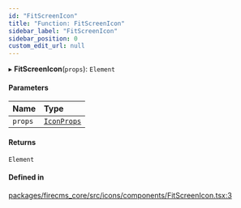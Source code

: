 ```yaml
---
id: "FitScreenIcon"
title: "Function: FitScreenIcon"
sidebar_label: "FitScreenIcon"
sidebar_position: 0
custom_edit_url: null
---
```


▸ **FitScreenIcon**(`props`): `Element`

#### Parameters

| Name | Type |
| :------ | :------ |
| `props` | [`IconProps`](../types/IconProps.md) |

#### Returns

`Element`

#### Defined in

[packages/firecms_core/src/icons/components/FitScreenIcon.tsx:3](https://github.com/FireCMSco/firecms/blob/d45f3739/packages/firecms_core/src/icons/components/FitScreenIcon.tsx#L3)
